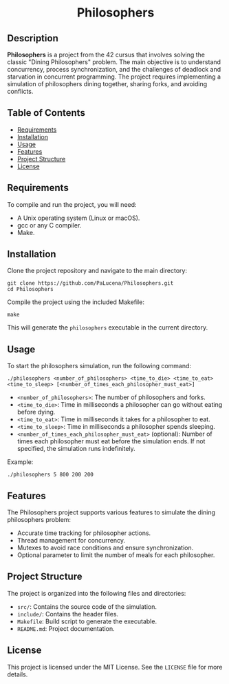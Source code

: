
<h1 align="center">Philosophers</h1>

<h2>Description</h2>
<p><strong>Philosophers</strong> is a project from the 42 cursus that involves solving the classic "Dining Philosophers" problem. The main objective is to understand concurrency, process synchronization, and the challenges of deadlock and starvation in concurrent programming. The project requires implementing a simulation of philosophers dining together, sharing forks, and avoiding conflicts.</p>

<h2>Table of Contents</h2>
<ul>
	<li><a href="#requirements">Requirements</a></li>
	<li><a href="#installation">Installation</a></li>
	<li><a href="#usage">Usage</a></li>
	<li><a href="#features">Features</a></li>
	<li><a href="#project-structure">Project Structure</a></li>
	<li><a href="#license">License</a></li>
</ul>

<h2 id="requirements">Requirements</h2>
<p>To compile and run the project, you will need:</p>
<ul>
	<li>A Unix operating system (Linux or macOS).</li>
	<li>gcc or any C compiler.</li>
	<li>Make.</li>
</ul>

<h2 id="installation">Installation</h2>
<p>Clone the project repository and navigate to the main directory:</p>
<pre><code>git clone https://github.com/PaLucena/Philosophers.git
cd Philosophers</code></pre>
<p>Compile the project using the included Makefile:</p>
<pre><code>make</code></pre>
<p>This will generate the <code>philosophers</code> executable in the current directory.</p>

<h2 id="usage">Usage</h2>
<p>To start the philosophers simulation, run the following command:</p>
<pre><code>./philosophers &lt;number_of_philosophers&gt; &lt;time_to_die&gt; &lt;time_to_eat&gt; &lt;time_to_sleep&gt; [&lt;number_of_times_each_philosopher_must_eat&gt;]</code></pre>
<ul>
	<li><code>&lt;number_of_philosophers&gt;</code>: The number of philosophers and forks.</li>
	<li><code>&lt;time_to_die&gt;</code>: Time in milliseconds a philosopher can go without eating before dying.</li>
	<li><code>&lt;time_to_eat&gt;</code>: Time in milliseconds it takes for a philosopher to eat.</li>
	<li><code>&lt;time_to_sleep&gt;</code>: Time in milliseconds a philosopher spends sleeping.</li>
	<li><code>&lt;number_of_times_each_philosopher_must_eat&gt;</code> (optional): Number of times each philosopher must eat before the simulation ends. If not specified, the simulation runs indefinitely.</li>
</ul>
<p>Example:</p>
<pre><code>./philosophers 5 800 200 200</code></pre>

<h2 id="features">Features</h2>
<p>The Philosophers project supports various features to simulate the dining philosophers problem:</p>
<ul>
	<li>Accurate time tracking for philosopher actions.</li>
	<li>Thread management for concurrency.</li>
	<li>Mutexes to avoid race conditions and ensure synchronization.</li>
	<li>Optional parameter to limit the number of meals for each philosopher.</li>
</ul>

<h2 id="project-structure">Project Structure</h2>
<p>The project is organized into the following files and directories:</p>
<ul>
	<li><code>src/</code>: Contains the source code of the simulation.</li>
	<li><code>include/</code>: Contains the header files.</li>
	<li><code>Makefile</code>: Build script to generate the executable.</li>
	<li><code>README.md</code>: Project documentation.</li>
</ul>

<h2 id="license">License</h2>
    <p>This project is licensed under the MIT License. See the <code>LICENSE</code> file for more details.</p>
    
